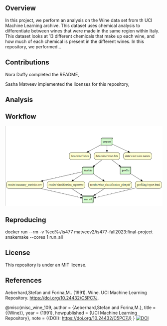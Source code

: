 ## Overview
In this project, we perform an analysis on the Wine data set from th UCI Machine Learning archive. This dataset uses chemical analysis to differentiate between wines that were made in the same region within Italy. This dataset looks at 13 different chemicals that make up each wine, and how much of each chemical is present in the different wines. In this repository, we performed...

## Contributions
Nora Duffy completed the README, 

Sasha Matveev implemented the licenses for this repository, 

## Analysis

## Workflow
![Screensot of workflow generated by snakefile](workflow_1.PNG)

## Reproducing 
docker run --rm -v %cd%:/is477 matveev2/is477-fall2023:final-project snakemake --cores 1 run_all
## License
This repository is under an MIT license.
## References
Aeberhard,Stefan and Forina,M.. (1991). Wine. UCI Machine Learning Repository. https://doi.org/10.24432/C5PC7J.


@misc{misc_wine_109,
  author       = {Aeberhard,Stefan and Forina,M.},
  title        = {{Wine}},
  year         = {1991},
  howpublished = {UCI Machine Learning Repository},
  note         = {{DOI}: https://doi.org/10.24432/C5PC7J}
}
[![DOI](https://zenodo.org/badge/725867809.svg)](https://zenodo.org/doi/10.5281/zenodo.10268872)
